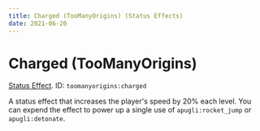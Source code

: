 ```yaml
---
title: Charged (TooManyOrigins) (Status Effects)
date: 2021-06-20
---
```

# Charged (TooManyOrigins)

[Status Effect](../misc/effects.md). ID: `toomanyorigins:charged`

A status effect that increases the player's speed by 20% each level. You can expend the effect to power up a single use of `apugli:rocket_jump` or `apugli:detonate`.
